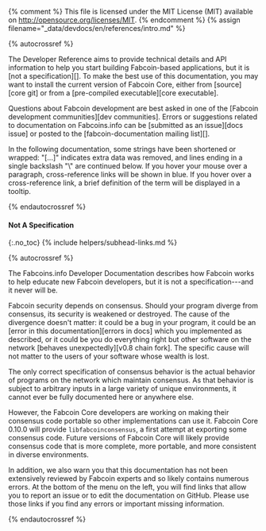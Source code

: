 {% comment %}
This file is licensed under the MIT License (MIT) available on
http://opensource.org/licenses/MIT.
{% endcomment %}
{% assign filename="_data/devdocs/en/references/intro.md" %}

{% autocrossref %}

The Developer Reference aims to provide technical details and API information
to help you start building Fabcoin-based applications, but it is [not a
specification][]. To make the best use of
this documentation, you may want to install the current version of Fabcoin
Core, either from [source][core git] or from a [pre-compiled executable][core executable].

Questions about Fabcoin development are best asked in one of the
[Fabcoin development communities][dev communities].
Errors or suggestions related to
documentation on Fabcoins.info can be [submitted as an issue][docs issue]
or posted to the [fabcoin-documentation mailing list][].

In the following documentation, some strings have been shortened or wrapped: "[...]"
indicates extra data was removed, and lines ending in a single backslash "\\"
are continued below. If you hover your mouse over a paragraph, cross-reference
links will be shown in blue.  If you hover over a cross-reference link, a brief
definition of the term will be displayed in a tooltip.

{% endautocrossref %}

#### Not A Specification
{:.no_toc}
{% include helpers/subhead-links.md %}

{% autocrossref %}

The Fabcoins.info Developer Documentation describes how Fabcoin works to
help educate new Fabcoin developers, but it is not a specification---and
it never will be.

Fabcoin security depends on consensus. Should your program diverge from
consensus, its security is weakened or destroyed. The cause of the
divergence doesn't matter: it could be a bug in your program, it could
be an [error in this documentation][errors in docs] which you
implemented as described, or it could be you do everything right but
other software on the network [behaves unexpectedly][v0.8 chain
fork]. The specific cause will not matter to the users of your software
whose wealth is lost.

The only correct specification of consensus behavior is the actual
behavior of programs on the network which maintain consensus. As that
behavior is subject to arbitrary inputs<!--noref--> in a large variety
of unique environments, it cannot ever be fully documented here or
anywhere else.

However, the Fabcoin Core developers are working on making their
consensus code portable so other implementations can use it. Fabcoin
Core 0.10.0 will provide `libfabcoinconsensus`, a first attempt at
exporting some consensus code. Future versions of Fabcoin Core will
likely provide consensus code that is more complete, more portable, and
more consistent in diverse environments.

In addition, we also warn you that this documentation has not been
extensively reviewed by Fabcoin experts and so likely contains numerous
errors. At the bottom of the menu on the left, you will find links that
allow you to report an issue or to edit the documentation on GitHub.
Please use those links if you find any errors or important missing
information.

{% endautocrossref %}
